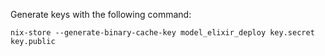 Generate keys with the following command:

`nix-store --generate-binary-cache-key model_elixir_deploy key.secret key.public`
